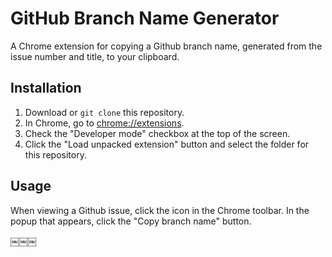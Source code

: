 # GitHub Branch Name Generator

A Chrome extension for copying a Github branch name, generated from the issue number and title, to your clipboard.

## Installation

1. Download or `git clone` this repository.
2. In Chrome, go to [chrome://extensions](chrome://extensions).
3. Check the "Developer mode" checkbox at the top of the screen.
4. Click the "Load unpacked extension" button and select the folder for this repository.

## Usage

When viewing a Github issue, click the icon in the Chrome toolbar. In the popup that appears, click the "Copy branch name" button.

￼￼￼
